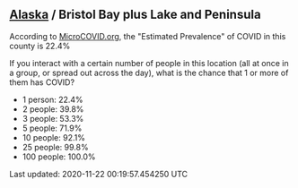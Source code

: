 
## [Alaska](/united-states/alaska) / Bristol Bay plus Lake and Peninsula

According to [MicroCOVID.org](http://microcovid.org),
the "Estimated Prevalence" of COVID in this county is 22.4%

If you interact with a certain number of people in this location
(all at once in a group, or spread out across the day), what is the chance that
1 or more of them has COVID?

- 1 person: 22.4%
- 2 people: 39.8%
- 3 people: 53.3%
- 5 people: 71.9%
- 10 people: 92.1%
- 25 people: 99.8%
- 100 people: 100.0%

Last updated: 2020-11-22 00:19:57.454250 UTC
